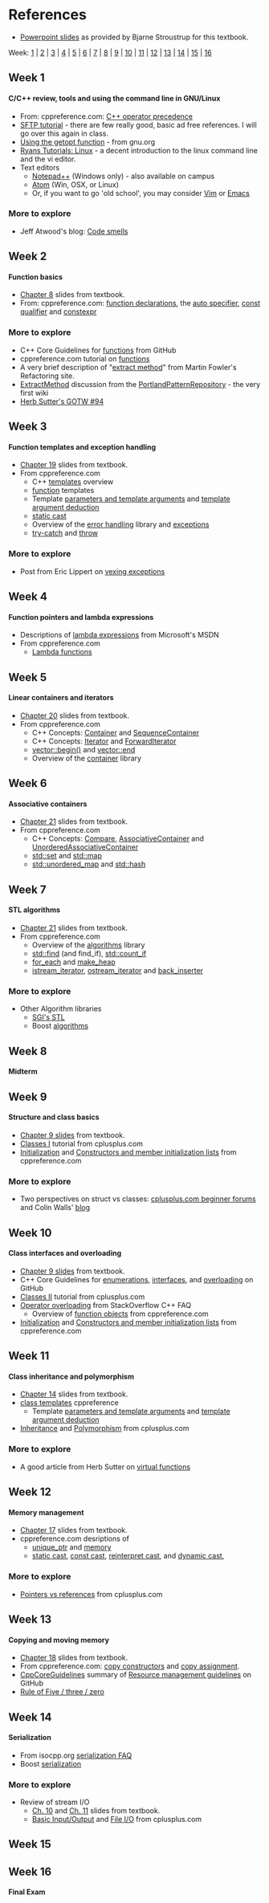 References
==========

* [Powerpoint slides](http://stroustrup.com/Programming/lecture-slides.html)
as provided by Bjarne Stroustrup for this textbook.

Week: 
[1](#week-1) | 
[2](#week-2) | 
[3](#week-3) | 
[4](#week-4) | 
[5](#week-5) | 
[6](#week-6) | 
[7](#week-7) | 
[8](#week-8) | 
[9](#week-9) | 
[10](#week-10) | 
[11](#week-11) | 
[12](#week-12) | 
[13](#week-13) | 
[14](#week-14) | 
[15](#week-15) | 
[16](#week-16)

## Week 1
#### C/C++ review, tools and using the command line in GNU/Linux

* From: cppreference.com: 
[C++ operator precedence](http://en.cppreference.com/w/cpp/language/operator_precedence)
* [SFTP tutorial](http://www.thegeekstuff.com/2010/06/ftp-sftp-tutorial) - there are few really good, basic ad free references. I will go over this again in class.
* [Using the getopt function](https://www.gnu.org/software/libc/manual/html_node/Using-Getopt.html) - from gnu.org
* [Ryans Tutorials: Linux](http://ryanstutorials.net/linuxtutorial/) - a decent introduction to the linux command line and the vi editor.
* Text editors
  * [Notepad++](https://notepad-plus-plus.org/) (Windows only) - also available on campus
  * [Atom](https://atom.io/) (Win, OSX, or Linux)
  * Or, if you want to go 'old school', you may consider 
    [Vim](http://www.vim.org/) or [Emacs](http://www.gnu.org/software/emacs/)

### More to explore
* Jeff Atwood's blog: [Code smells](https://blog.codinghorror.com/code-smells/)

## Week 2
#### Function basics
* [Chapter 8](http://stroustrup.com/Programming/8_functions.ppt) slides from textbook.
* From: cppreference.com: 
  [function declarations](http://en.cppreference.com/w/cpp/language/function), 
  the [auto specifier](http://en.cppreference.com/w/cpp/language/auto), 
  [const qualifier](http://en.cppreference.com/w/cpp/language/cv) and 
  [constexpr](http://en.cppreference.com/w/cpp/language/constant_expression)

### More to explore
* C++ Core Guidelines for 
  [functions](https://github.com/isocpp/CppCoreGuidelines/blob/master/CppCoreGuidelines.md#S-functions) from GitHub
* cppreference.com tutorial on [functions](http://www.cplusplus.com/doc/tutorial/functions/)
* A very brief description of 
  "[extract method](http://refactoring.com/catalog/extractMethod.html)" from Martin Fowler's Refactoring site.
* [ExtractMethod](http://c2.com/cgi/wiki?ExtractMethod) discussion from the 
  [PortlandPatternRepository](http://c2.com/cgi/wiki?PortlandPatternRepository) - the very first wiki
* [Herb Sutter's GOTW #94](https://herbsutter.com/2013/08/12/gotw-94-solution-aaa-style-almost-always-auto/)


## Week 3
#### Function templates and exception handling
* [Chapter 19](http://stroustrup.com/Programming/19_vector.ppt) slides from textbook.
* From cppreference.com
  * C++ [templates](http://en.cppreference.com/w/cpp/language/templates) overview
  * [function](http://en.cppreference.com/w/cpp/language/function_template) templates
  * Template [parameters and template arguments](http://en.cppreference.com/w/cpp/language/template_parameters) and 
    [template argument deduction](http://en.cppreference.com/w/cpp/language/template_argument_deduction)
  * [static cast](http://en.cppreference.com/w/cpp/language/static_cast) 
  * Overview of the [error handling](http://en.cppreference.com/w/cpp/error) library and 
    [exceptions](http://en.cppreference.com/w/cpp/language/exceptions)
  * [try-catch](http://en.cppreference.com/w/cpp/language/try_catch) and 
    [throw](http://en.cppreference.com/w/cpp/language/throw)

### More to explore
* Post from Eric Lippert on [vexing exceptions](https://blogs.msdn.microsoft.com/ericlippert/2008/09/10/vexing-exceptions/)

## Week 4
#### Function pointers and lambda expressions
* Descriptions of [lambda expressions](https://msdn.microsoft.com/en-us/library/dd293608.aspx)
  from Microsoft's MSDN
* From cppreference.com
  * [Lambda functions](http://en.cppreference.com/w/cpp/language/lambda)

## Week 5
#### Linear containers and iterators
* [Chapter 20](http://stroustrup.com/Programming/20_containers.ppt) slides from textbook.
* From cppreference.com
  * C++ Concepts: [Container](http://en.cppreference.com/w/cpp/concept/Container) and 
    [SequenceContainer](http://en.cppreference.com/w/cpp/concept/SequenceContainer)
  * C++ Concepts: [Iterator](http://en.cppreference.com/w/cpp/concept/Iterator) and 
    [ForwardIterator](http://en.cppreference.com/w/cpp/concept/ForwardIterator)
  * [vector::begin()](http://en.cppreference.com/w/cpp/container/vector/begin) and 
    [vector::end](http://en.cppreference.com/w/cpp/container/vector/end)
  * Overview of the [container](http://en.cppreference.com/w/cpp/container) library

## Week 6
#### Associative containers
* [Chapter 21](http://stroustrup.com/Programming/21_algorithms.ppt) slides from textbook.
* From cppreference.com
  * C++ Concepts: 
    [Compare](http://en.cppreference.com/w/cpp/concept/Compare), 
    [AssociativeContainer](http://en.cppreference.com/w/cpp/concept/AssociativeContainer) and 
    [UnorderedAssociativeContainer](http://en.cppreference.com/w/cpp/concept/UnorderedAssociativeContainer)
  * [std::set](http://en.cppreference.com/w/cpp/container/set) and 
    [std::map](http://en.cppreference.com/w/cpp/container/map)
  * [std::unordered_map](http://en.cppreference.com/w/cpp/container/unordered_map) and 
    [std::hash](http://en.cppreference.com/w/cpp/utility/hash)

## Week 7
#### STL algorithms
* [Chapter 21](http://stroustrup.com/Programming/21_algorithms.ppt) slides from textbook.
* From cppreference.com
  * Overview of the [algorithms](http://en.cppreference.com/w/cpp/algorithm) library
  * [std::find](http://en.cppreference.com/w/cpp/algorithm/find) (and find_if), 
    [std::count_if](http://en.cppreference.com/w/cpp/algorithm/count_if)
  * [for_each](http://en.cppreference.com/w/cpp/algorithm/for_each) and 
    [make_heap](http://en.cppreference.com/w/cpp/algorithm/make_heap)
  * [istream_iterator](http://en.cppreference.com/w/cpp/iterator/istream_iterator), 
    [ostream_iterator](http://en.cppreference.com/w/cpp/iterator/ostream_iterator) and 
    [back_inserter](http://en.cppreference.com/w/cpp/iterator/back_inserter)

### More to explore
* Other Algorithm libraries
  * [SGI's STL](http://www.sgi.com/tech/stl/)
  * Boost [algorithms](http://www.boost.org/doc/libs/1_62_0/libs/libraries.htm#Algorithms)

## Week 8
#### Midterm

## Week 9
#### Structure and class basics
* [Chapter 9 slides](http://stroustrup.com/Programming/9_classes.ppt) from textbook.
* [Classes I](http://www.cplusplus.com/doc/tutorial/classes/) tutorial from cplusplus.com
* [Initialization](http://en.cppreference.com/w/cpp/language/initialization)
   and [Constructors and member initialization lists](http://en.cppreference.com/w/cpp/language/initializer_list)
   from cppreference.com

### More to explore
* Two perspectives on struct vs classes: 
  [cplusplus.com beginner forums](http://www.cplusplus.com/forum/beginner/5980/)
   and Colin Walls' [blog](https://blogs.mentor.com/colinwalls/blog/2014/06/02/struct-vs-class-in-c/)

## Week 10
#### Class interfaces and overloading
* [Chapter 9 slides](http://stroustrup.com/Programming/9_classes.ppt) from textbook.
* C++ Core Guidelines for 
  [enumerations](https://github.com/isocpp/CppCoreGuidelines/blob/master/CppCoreGuidelines.md#S-enum), 
  [interfaces](https://github.com/isocpp/CppCoreGuidelines/blob/master/CppCoreGuidelines.md#S-interfaces), and 
  [overloading](https://github.com/isocpp/CppCoreGuidelines/blob/master/CppCoreGuidelines.md#SS-overload) on GitHub
* [Classes II](http://www.cplusplus.com/doc/tutorial/templates/) tutorial from cplusplus.com
* [Operator overloading](http://stackoverflow.com/questions/4421706/operator-overloading/16615725) from StackOverflow C++ FAQ
  * Overview of [function objects](http://en.cppreference.com/w/cpp/utility/functional) from cppreference.com
* [Initialization](http://en.cppreference.com/w/cpp/language/initialization) and 
  [Constructors and member initialization lists](http://en.cppreference.com/w/cpp/language/initializer_list) from cppreference.com

## Week 11
#### Class inheritance and polymorphism
* [Chapter 14](http://stroustrup.com/Programming/14_class_design.ppt) slides from textbook.
* [class templates](http://en.cppreference.com/w/cpp/language/class_template) cppreference 
  * Template [parameters and template arguments](http://en.cppreference.com/w/cpp/language/template_parameters) and 
    [template argument deduction](http://en.cppreference.com/w/cpp/language/template_argument_deduction)
* [Inheritance](http://www.cplusplus.com/doc/tutorial/inheritance/) and 
  [Polymorphism](http://www.cplusplus.com/doc/tutorial/polymorphism/) from cplusplus.com

### More to explore
* A good article from Herb Sutter on [virtual functions](http://www.gotw.ca/publications/mill18.htm)

## Week 12
#### Memory management
* [Chapter 17](http://stroustrup.com/Programming/17_free_store.ppt) slides from textbook.
* cppreference.com desriptions of 
  * [unique_ptr](http://en.cppreference.com/w/cpp/memory/unique_ptr) and 
    [memory](http://en.cppreference.com/w/cpp/memory)
  * [static cast](http://en.cppreference.com/w/cpp/language/static_cast), 
    [const cast](http://en.cppreference.com/w/cpp/language/const_cast), 
    [reinterpret cast](http://en.cppreference.com/w/cpp/language/reinterpret_cast), and 
    [dynamic cast](http://en.cppreference.com/w/cpp/language/dynamic_cast),

### More to explore
* [Pointers vs references](http://www.cplusplus.com/articles/ENywvCM9/) from cplusplus.com

## Week 13
#### Copying and moving memory
* [Chapter 18](http://stroustrup.com/Programming/18_arrays.ppt) slides from textbook.
* From cppreference.com: [copy constructors](http://en.cppreference.com/w/cpp/language/copy_constructor) 
  and [copy assignment](http://en.cppreference.com/w/cpp/language/copy_assignment).
* [CppCoreGuidelines](http://isocpp.github.io/CppCoreGuidelines/CppCoreGuidelines) 
  summary of 
  [Resource management guidelines](https://github.com/isocpp/CppCoreGuidelines/blob/master/CppCoreGuidelines.md#S-resource) on GitHub
* [Rule of Five / three / zero](http://en.cppreference.com/w/cpp/language/rule_of_three)

## Week 14
#### Serialization
* From isocpp.org [serialization FAQ](https://isocpp.org/wiki/faq/serialization)
* Boost [serialization](http://www.boost.org/doc/libs/1_62_0/libs/serialization/doc/index.html)

### More to explore
* Review of stream I/O
  * [Ch. 10](http://stroustrup.com/Programming/10_iostreams.ppt) and 
    [Ch. 11](http://stroustrup.com/Programming/11_custom_io.ppt) slides from textbook.
  * [Basic Input/Output](http://www.cplusplus.com/doc/tutorial/basic_io/) and 
    [File I/O](http://www.cplusplus.com/doc/tutorial/files/) from cplusplus.com

## Week 15

## Week 16
#### Final Exam


